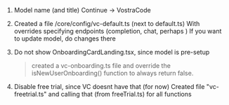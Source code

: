1.  Model name (and title) Continue -> VostraCode

2.  Created a file /core/config/vc-default.ts (next to default.ts)
    With overrides specifying endpoints (completion, chat, perhaps )
    If you want to update model, do changes there

3.  Do not show OnboardingCardLanding.tsx, since model is pre-setup

    > created a vc-onboarding.ts file and override the isNewUserOnboarding() function to
    > always return false.

4.  Disable free trial, since VC doesnt have that (for now)
    Created file "vc-freetrial.ts" and calling that (from freeTrial.ts) for all functions
